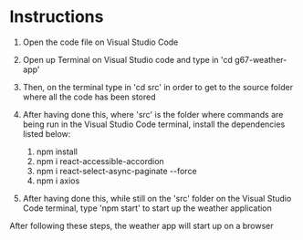 # Instructions


1. Open the code file on Visual Studio Code
2. Open up Terminal on Visual Studio code and type in 'cd g67-weather-app'
3. Then, on the terminal type in 'cd src' in order to get to the source folder where all the code has been stored
4. After having done this, where 'src' is the folder where commands are being run in the Visual Studio Code terminal, install the dependencies listed below:
   1. npm install
   2. npm i react-accessible-accordion
   3. npm i react-select-async-paginate --force
   4. npm i axios


5. After having done this, while still on the 'src' folder on the Visual Studio Code terminal, type 'npm start' to start up the weather application

After following these steps, the weather app will start up on a browser

